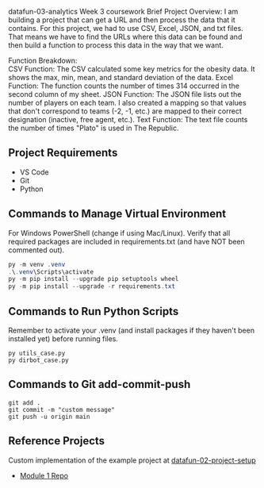 datafun-03-analytics
Week 3 coursework
Brief Project Overview: 
I am building a project that can get a URL and then process the data that it contains. For this project, we had to use CSV, Excel, JSON, and txt files. That means we have to find the URLs where this data can be found and then build a function to process this data in the way that we want. 


Function Breakdown:  
CSV Function: The CSV calculated some key metrics for the obesity data. It shows the max, min, mean, and standard deviation of the data.
Excel Function: The function counts the number of times 314 occurred in the second column of my sheet.
JSON Function: The JSON file lists out the number of players on each team. I also created a mapping so that values that don't correspond to teams (-2, -1, etc.) are mapped to their correct designation (inactive, free agent, etc.).
Text Function: The text file counts the number of times "Plato" is used in The Republic.

## Project Requirements

- VS Code
- Git
- Python 


## Commands to Manage Virtual Environment

For Windows PowerShell (change if using Mac/Linux).
Verify that all required packages are included in requirements.txt (and have NOT been commented out).


```powershell
py -m venv .venv
.\.venv\Scripts\activate
py -m pip install --upgrade pip setuptools wheel
py -m pip install --upgrade -r requirements.txt
```

## Commands to Run Python Scripts

Remember to activate your .venv (and install packages if they haven't been installed yet) before running files.

```shell
py utils_case.py
py dirbot_case.py
```

## Commands to Git add-commit-push

```shell
git add .
git commit -m "custom message"
git push -u origin main
```

## Reference Projects

Custom implementation of the example project at 
[datafun-02-project-setup](https://github.com/denisecase/datafun-02-project-setup)

- [Module 1 Repo](https://github.com/denisecase/datafun-01-utils/)